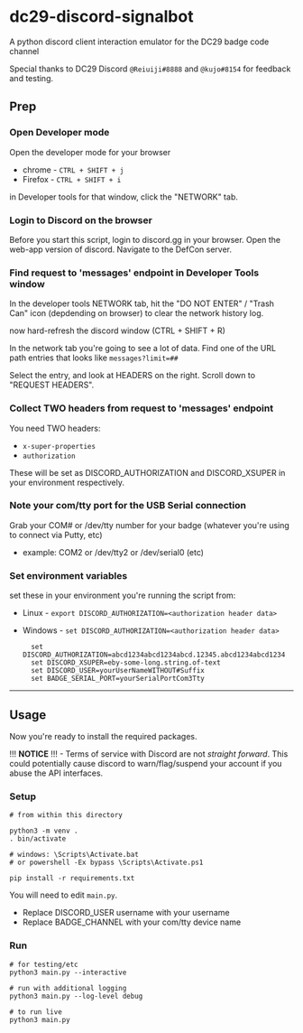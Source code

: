 # dc29-discord-signalbot
A python discord client interaction emulator for the DC29 badge code channel

Special thanks to DC29 Discord `@Reiuiji#8888` and `@kujo#8154` for feedback and testing.
## Prep

### Open Developer mode    
Open the developer mode for your browser
* chrome - `CTRL + SHIFT + j`
* Firefox - `CTRL + SHIFT + i`

in Developer tools for that window, click the "NETWORK" tab.

### Login to Discord on the browser
Before you start this script, login to discord.gg in your browser.
Open the web-app version of discord.
Navigate to the DefCon server.

### Find request to 'messages' endpoint in Developer Tools window
In the developer tools NETWORK tab, hit the "DO NOT ENTER" / "Trash Can" icon (depdending on browser) to clear the network history log.

now hard-refresh the discord window (CTRL + SHIFT + R)

In the network tab you're going to see a lot of data. Find one of the URL path entries that looks like `messages?limit=##`

Select the entry, and look at HEADERS on the right. Scroll down to "REQUEST HEADERS".

### Collect TWO headers from request to 'messages' endpoint
You need TWO headers:
* `x-super-properties`
* `authorization`

These will be set as DISCORD_AUTHORIZATION and DISCORD_XSUPER in your environment respectively.

### Note your com/tty port for the USB Serial connection
Grab your COM# or /dev/tty number for your badge (whatever you're using to connect via Putty, etc)
* example: COM2 or /dev/tty2 or /dev/serial0 (etc)

### Set environment variables
set these in your environment you're running the script from:
* Linux - `export DISCORD_AUTHORIZATION=<authorization header data>`
* Windows - `set DISCORD_AUTHORIZATION=<authorization header data>`

        set DISCORD_AUTHORIZATION=abcd1234abcd1234abcd.12345.abcd1234abcd1234
        set DISCORD_XSUPER=eby-some-long.string.of-text
        set DISCORD_USER=yourUserNameWITHOUT#Suffix
        set BADGE_SERIAL_PORT=yourSerialPortCom3Tty

---
## Usage

Now you're ready to install the required packages.

!!! **NOTICE** !!! - Terms of service with Discord are not _straight forward_. This could potentially cause discord to warn/flag/suspend your account if you abuse the API interfaces.

### Setup

    # from within this directory

    python3 -m venv .
    . bin/activate 
    
    # windows: \Scripts\Activate.bat
    # or powershell -Ex bypass \Scripts\Activate.ps1

    pip install -r requirements.txt

You will need to edit `main.py`.
* Replace DISCORD_USER username with your username
* Replace BADGE_CHANNEL with your com/tty device name
### Run

    # for testing/etc
    python3 main.py --interactive

    # run with additional logging
    python3 main.py --log-level debug

    # to run live
    python3 main.py
